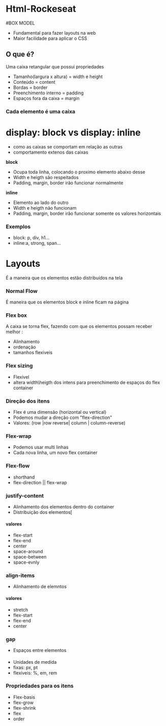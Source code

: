 # Html-Rockeseat

#BOX MODEL

- Fundamental para fazer layouts na web
- Maior facilidade para aplicar o CSS

## O que é?

Uma caixa retangular que possui propriedades

- Tamanho(largura x altura) = width e height
- Conteúdo = content
- Bordas = border
- Preenchimento interno = padding
- Espaços fora da caixa = margin

### Cada elemento é uma caixa

# display: block vs display: inline

- como as caixas se comportam em relação as outras
- comportamento extenos das caixas

**block**

- Ocupa toda linha, colocando o proximo elemento abaixo desse
- Width e heigth são respeitados
- Padding, margin, border irão funcionar normalmente

**inline**

- Elemento ao lado do outro
- Width e heigth não funcionam
- Padding, margin, border irão funcionar somente os valores horizontais

### Exemplos

- block: p, div, h1...
- inline:a, strong, span...

# Layouts

É a maneira que os elementos estão distribuídos na tela

### Normal Flow

É maneira que os elementos block e inline ficam na página

### Flex box

A caixa se torna flex, fazendo com que os elementos possam receber melhor :

- Alinhamento
- ordenação
- tamanhos flexiveis

### Flex sizing

- Flexivel
- altera width\heigth dos intens para preenchimento de espaços do flex container

### Direção dos itens

- Flex é uma dimensão (horizontal ou vertical)
- Podemos mudar a direção com "flex-direction"
- Valores: (row |row reverse| column | column-reverse)

### Flex-wrap

- Podemos usar multi linhas
- Cada nova linha, um novo flex container

### Flex-flow

- shorthand
- flex-direction || flex-wrap

### justify-content

- Alinhamento dos elementos dentro do container
- Distribuição dos elementos[

#### valores

- flex-start
- flex-end
- center
- space-around
- space-between
- space-evnly

### align-items

- Alinhamento de elemntos

#### valores

- stretch
- flex-start
- flex-end
- center

### gap

- Espaços entre elementos

####

- Unidades de medida
- fixas: px, pt
- flexíveis: %, em, rem

### Propriedades para os itens

- Flex-basis
- flex-grow
- flex-shrink
- flex
- order
